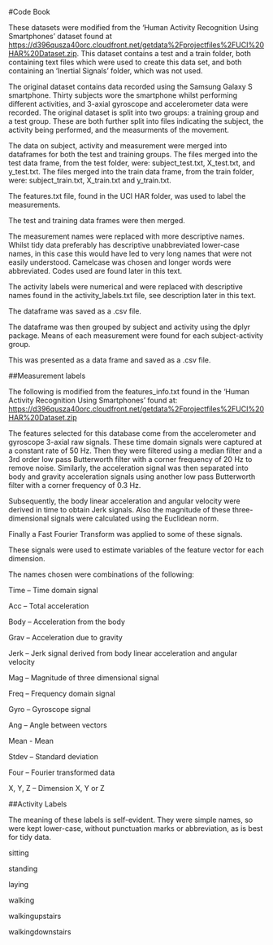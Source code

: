 #Code Book

These datasets were modified from the ‘Human Activity Recognition Using Smartphones’ dataset found at https://d396qusza40orc.cloudfront.net/getdata%2Fprojectfiles%2FUCI%20HAR%20Dataset.zip. This dataset contains a test and a train folder, both containing text files which were used to create this data set, and both containing an ‘Inertial Signals’ folder, which was not used.

The original dataset contains data recorded using the Samsung Galaxy S smartphone. Thirty subjects wore the smartphone whilst performing different activities, and 3-axial gyroscope and accelerometer data were recorded. The original dataset is split into two groups: a training group and a test group. These are both further split into files indicating the subject, the activity being performed, and the measurments of the movement. 

The data on subject, activity and measurement were merged into dataframes for both the test and training groups. The files merged into the test data frame, from the test folder, were: subject_test.txt, X_test.txt, and y_test.txt. The files merged into the train data frame, from the train folder, were: subject_train.txt, X_train.txt and y_train.txt.

The features.txt file, found in the UCI HAR folder, was used to label the measurements.

The test and training data frames were then merged.

The measurement names were replaced with more descriptive names. Whilst tidy data preferably has descriptive unabbreviated lower-case names, in this case this would have led to very long names that were not easily understood. Camelcase was chosen and longer words were abbreviated. Codes used are found later in this text.

The activity labels were numerical and were replaced with descriptive names found in the activity_labels.txt file, see description later in this text. 

The dataframe was saved as a .csv file.

The dataframe was then grouped by subject and activity using the dplyr package. Means of each measurement were found for each subject-activity group. 

This was presented as a data frame and saved as a .csv file. 


##Measurement labels

The following is modified from the features_info.txt found in the ‘Human Activity Recognition Using Smartphones’ found at:  https://d396qusza40orc.cloudfront.net/getdata%2Fprojectfiles%2FUCI%20HAR%20Dataset.zip


The features selected for this database come from the accelerometer and gyroscope 3-axial raw signals. These time domain signals were captured at a constant rate of 50 Hz. Then they were filtered using a median filter and a 3rd order low pass Butterworth filter with a corner frequency of 20 Hz to remove noise. Similarly, the acceleration signal was then separated into body and gravity acceleration signals using another low pass Butterworth filter with a corner frequency of 0.3 Hz. 

Subsequently, the body linear acceleration and angular velocity were derived in time to obtain Jerk signals. Also the magnitude of these three-dimensional signals were calculated using the Euclidean norm. 

Finally a Fast Fourier Transform was applied to some of these signals.

These signals were used to estimate variables of the feature vector for each dimension.

The names chosen were combinations of the following:

Time – Time domain signal

Acc – Total acceleration

Body – Acceleration from the body

Grav – Acceleration due to gravity

Jerk – Jerk signal derived from body linear acceleration and angular velocity

Mag – Magnitude of three dimensional signal

Freq – Frequency domain signal

Gyro – Gyroscope signal

Ang – Angle between vectors

Mean - Mean

Stdev – Standard deviation

Four – Fourier transformed data

X, Y, Z – Dimension X, Y or Z

##Activity Labels

The meaning of these labels is self-evident. They were simple names, so were kept lower-case, without punctuation marks or abbreviation, as is best for tidy data.

sitting

standing

laying

walking

walkingupstairs

walkingdownstairs
